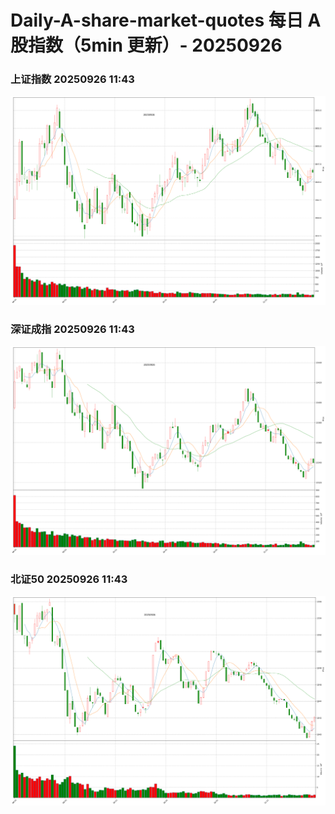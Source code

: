 
# Daily-A-share-market-quotes 每日 A 股指数（5min 更新）- 20250926

### 上证指数 20250926 11:43
![](./fig/2025/9/20250926-sh000001.png)

### 深证成指 20250926 11:43
![](./fig/2025/9/20250926-sz399001.png)

### 北证50 20250926 11:43
![](./fig/2025/9/20250926-bj899050.png)
